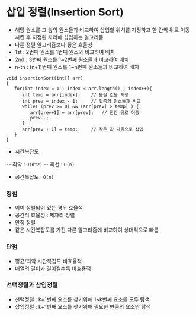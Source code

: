 # 삽입 정렬(Insertion Sort)
- 해당 원소를 그 앞의 원소들과 비교하여 삽입할 위치를 지정하고 한 칸씩 뒤로 이동시킨 후 지정된 자리에 삽입하는 알고리즘
- 다른 정렬 알고리즘보다 좋은 효율성
- 1st : 2번째 원소를 1번째 원소와 비교하여 배치
- 2nd : 3번째 원소를 1~2번째 원소들과 비교하여 배치
- n-th : (n+1)번째 원소를 1~n번째 원소들과 비교하여 배치
```
void insertionSort(int[] arr)
{
   for(int index = 1 ; index < arr.length() ; index++){
      int temp = arr[index];    // 옮길 값을 저장
      int prev = index - 1;     // 앞쪽의 원소들과 비교
      while( (prev >= 0) && (arr[prev] > temp) ) {
         arr[prev+1] = arr[prev];   // 한칸 뒤로 이동
         prev--;    
      }
      arr[prev + 1] = temp;     // 작은 값 다음으로 삽입
   }
}
```
- 시간복잡도

-- 최악 : `O(n^2)`
-- 최선 : `O(n)`

- 공간복잡도 : `O(n)`

### 장점
- 이미 정렬되어 있는 경우 효율적
- 공간적 효율성 : 제자리 정렬
- 안정 정렬
- 같은 시간복잡도를 가진 다른 알고리즘에 비교하여 상대적으로 빠름

### 단점
- 평균/최악 시간복잡도 비효율적
- 배열의 길이가 길어질수록 비효율적

### 선택정렬과 삽입정렬
- 선택정렬 : k+1번째 요소를 찾기위해 1~k번째 요소를 모두 탐색
- 삽입정렬 : k+1번째 요소를 찾기위해 필요한 만큼의 요소만 탐색
